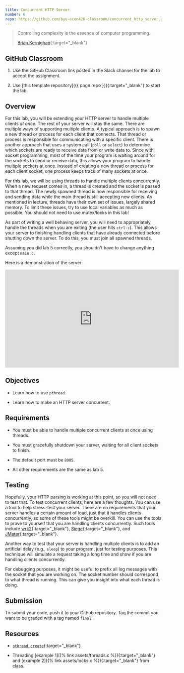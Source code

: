 ```yaml
---
title: Concurrent HTTP Server
number: 6
repo: https://github.com/byu-ecen426-classroom/concurrent_http_server.git
---
```


> Controlling complexity is the essence of computer programming.
> 
> [Brian Kernighan](https://en.wikipedia.org/wiki/Brian_Kernighan){:target="_blank"}

## GitHub Classroom

1. Use the GitHub Classroom link posted in the Slack channel for the lab to accept the assignment.

2. Use [this template repository]({{ page.repo }}){:target="_blank"} to start the lab.

## Overview

For this lab, you will be extending your HTTP server to handle multiple clients _at once_. The rest of your server will stay the same. There are multiple ways of supporting multiple clients. A typical approach is to spawn a new thread or process for each client that connects. That thread or process is responsible for communicating with a specific client. There is another approach that uses a system call (`poll` or `select`) to determine which sockets are ready to receive data from or write data to. Since with socket programming, most of the time your program is waiting around for the sockets to send or receive data, this allows your program to handle multiple sockets at once. Instead of creating a new thread or process for each client socket, one process keeps track of many sockets at once.

For this lab, we will be using threads to handle multiple clients concurrently. When a new request comes in, a thread is created and the socket is passed to that thread. The newly spawned thread is now responsible for receiving and sending data while the main thread is still accepting new clients. As mentioned in lecture, threads have their own set of issues, largely shared memory. To limit these issues, try to use local variables as much as possible. You should not need to use mutex/locks in this lab!

As part of writing a well behaving server, you will need to appropriately handle the threads when you are exiting (the user hits `ctrl-c`). This allows your server to finishing handling clients that have already connected before shutting down the server. To do this, you must join all spawned threads.

Assuming you did lab 5 correctly, you shouldn't have to change anything except `main.c`.

Here is a demonstration of the server:

<iframe width="560" height="315" src="https://www.youtube-nocookie.com/embed/dnDi3XXLFpE" frameborder="0" allow="accelerometer; autoplay; encrypted-media; gyroscope; picture-in-picture" allowfullscreen></iframe>

## Objectives

- Learn how to use `pthread`.

- Learn how to make an HTTP server concurrent.


## Requirements

- You must be able to handle multiple concurrent clients at once using threads.

- You must gracefully shutdown your server, waiting for all client sockets to finish.

- The default port must be `8085`.

- All other requirements are the same as lab 5.
 

## Testing

Hopefully, your HTTP parsing is working at this point, so you will not need to test that. To test concurrent clients, here are a few thoughts. You can use a tool to help stress-test your server. There are no requirements that your server handles a certain amount of load, just that it handles clients concurrently, so some of these tools might be overkill. You can use the tools to prove to yourself that you are handling clients concurrently. Such tools include [wrk2](https://github.com/giltene/wrk2){:target="_blank"}, [Siege](https://www.joedog.org/siege-home/){:target="_blank"}, and [JMeter](https://jmeter.apache.org){:target="_blank"}.

Another way to test that your server is handling multiple clients is to add an artificial delay (e.g., `sleep`) to your program, just for testing purposes. This technique will simulate a request taking a long time and show if you are handling clients concurrently.

For debugging purposes, it might be useful to prefix all log messages with the socket that you are working on. The socket number should correspond to what thread is running. This can give you insight into what each thread is doing.


## Submission

To submit your code, push it to your Github repository. Tag the commit you want to be graded with a tag named `final`.


## Resources

- [`pthread_create`](https://linux.die.net/man/3/pthread_create){:target="_blank"}

- Threading [example 1]({% link assets/threads.c %}){:target="_blank"} and [example 2]({% link assets/locks.c %}){:target="_blank"} from class.
